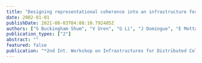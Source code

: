 ```yaml
---
title: "Designing representational coherence into an infrastructure for collective sensemaking"
date: 2002-01-01
publishDate: 2021-08-03T04:08:10.792405Z
authors: ["S Buckingham Shum", "V Uren", "G Li", "J Domingue", "E Motta", "C Mancini"]
publication_types: ["2"]
abstract: ""
featured: false
publication: "*2nd Int. Workshop on Infrastructures for Distributed Collective Practices …*"
---
```


